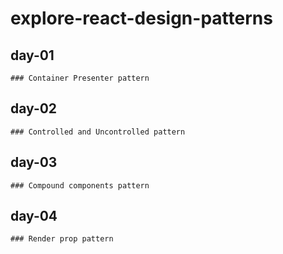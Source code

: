 # explore-react-design-patterns

## day-01

    ### Container Presenter pattern

## day-02

    ### Controlled and Uncontrolled pattern

## day-03

    ### Compound components pattern

## day-04

    ### Render prop pattern
